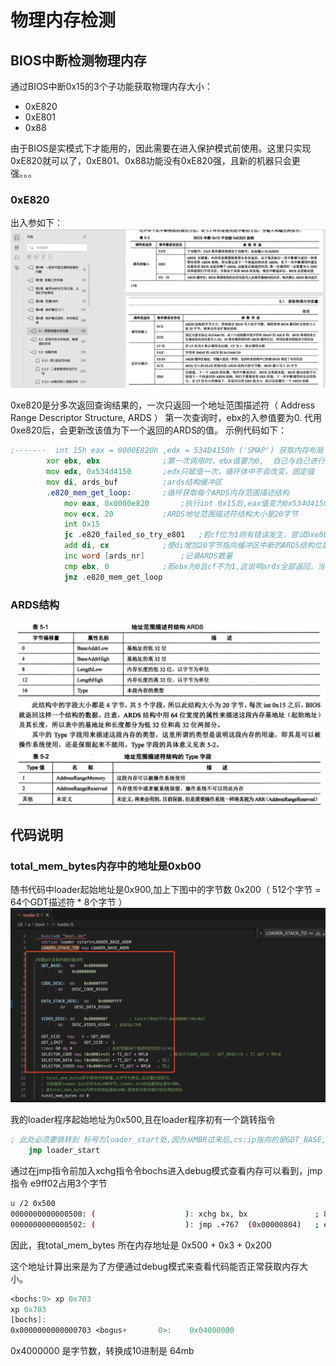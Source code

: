 # 物理内存检测


## BIOS中断检测物理内存
通过BIOS中断0x15的3个子功能获取物理内存大小：
- 0xE820
- 0xE801
- 0x88

由于BIOS是实模式下才能用的，因此需要在进入保护模式前使用。这里只实现0xE820就可以了，0xE801、0x88功能没有0xE820强，且新的机器只会更强。。。


### 0xE820

出入参如下：
![0xe820出入参](img/memory_detect_0xe820.png)

0xe820是分多次返回查询结果的，一次只返回一个地址范围描述符（ Address Range Descriptor Structure, ARDS ）
第一次查询时，ebx的入参值要为0. 代用0xe820后，会更新改该值为下一个返回的ARDS的值。
示例代码如下：


```asm
;-------  int 15h eax = 0000E820h ,edx = 534D4150h ('SMAP') 获取内存布局  -------
        xor ebx, ebx		      ;第一次调用时，ebx值要为0,  自己与自己进行异或操作结果为0
        mov edx, 0x534d4150	      ;edx只赋值一次，循环体中不会改变，固定值
        mov di, ards_buf	      ;ards结构缓冲区
        .e820_mem_get_loop:	      ;循环获取每个ARDS内存范围描述结构
            mov eax, 0x0000e820	      ;执行int 0x15后,eax值变为0x534d4150,所以每次执行int前都要更新为子功能号。
            mov ecx, 20		      ;ARDS地址范围描述符结构大小是20字节
            int 0x15
            jc .e820_failed_so_try_e801   ;若cf位为1则有错误发生，尝试0xe801子功能
            add di, cx		      ;使di增加20字节指向缓冲区中新的ARDS结构位置
            inc word [ards_nr]	      ;记录ARDS数量
            cmp ebx, 0		      ;若ebx为0且cf不为1,这说明ards全部返回，当前已是最后一个
            jnz .e820_mem_get_loop
```

### ARDS结构
![ARDS](img/memory_detect_ards.png)




## 代码说明


### total_mem_bytes内存中的地址是0xb00

随书代码中loader起始地址是0x900,加上下图中的字节数 0x200（ 512个字节 = 64个GDT描述符 * 8个字节 ）
![0xb00](img/memory_detect_900.png)

我的loader程序起始地址为0x500,且在loader程序初有一个跳转指令
```asm
; 此处必须要跳转到 标号为loader_start处,因为从MBR过来后,cs:ip指向的是GDT_BASE,不是我们要执行的指令
    jmp loader_start
```
通过在jmp指令前加入xchg指令令bochs进入debug模式查看内存可以看到，jmp指令 e9ff02占用3个字节
```bash
u /2 0x500
0000000000000500: (                    ): xchg bx, bx               ; 87db
0000000000000502: (                    ): jmp .+767  (0x00000804)   ; e9ff02
```
因此，我total_mem_bytes 所在内存地址是
0x500 + 0x3 + 0x200

这个地址计算出来是为了方便通过debug模式来查看代码能否正常获取内存大小。
```asm
<bochs:9> xp 0x703
xp 0x703
[bochs]:
0x0000000000000703 <bogus+       0>:	0x04000000
```
0x4000000 是字节数，转换成10进制是 64mb





